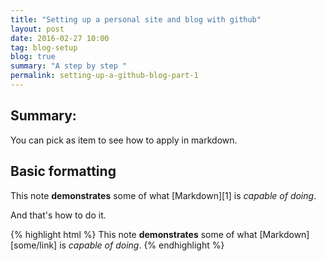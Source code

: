 ```yaml
---
title: "Setting up a personal site and blog with github"
layout: post
date: 2016-02-27 10:00
tag: blog-setup
blog: true
summary: "A step by step "
permalink: setting-up-a-github-blog-part-1
---
```


## Summary:

You can pick as item to see how to apply in markdown.

## Basic formatting

This note **demonstrates** some of what [Markdown][1] is *capable of doing*.

And that's how to do it.

{% highlight html %}
This note **demonstrates** some of what [Markdown][some/link] is *capable of doing*.
{% endhighlight %}

